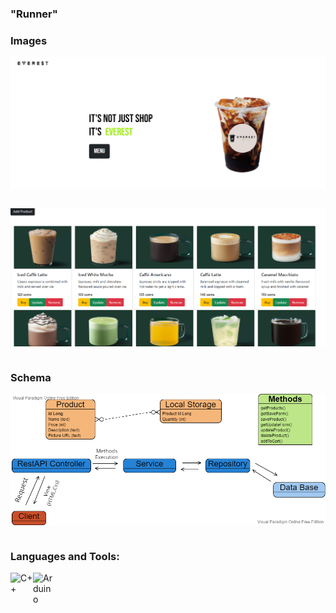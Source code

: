 ###  "Runner"   


### Images

<img align="center" alt="Java " width="550px" src="https://github.com/itsabdiev/webpizza/blob/main/Main.PNG" /> <br />
<br />

<img align="center" alt="Java " width="550px" src="https://github.com/itsabdiev/webpizza/blob/main/%D0%A1%D0%BD%D0%B8%D0%BC%D0%BE%D0%BA.PNG" /> <br />
<br />

### Schema

<img align="center" alt="Java " width="550px" src="https://github.com/itsabdiev/webpizza/blob/main/Untitled.png" /> <br />
<br />

### Languages and Tools:

<img align="left" alt="C++ " width="36px" src="https://e7.pngegg.com/pngimages/46/626/png-clipart-c-logo-the-c-programming-language-computer-icons-computer-programming-source-code-programming-miscellaneous-template.png" />

<img align="left" alt="Arduino " width="36px" src="https://toppng.com/uploads/preview/arduino-logo-11563227354ny21akychx.png" />



